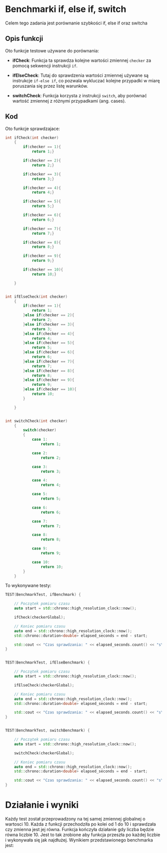 # Benchmarki if, else if, switch
Celem tego zadania jest porównanie szybkości if, else if oraz switcha

## Opis funkcji
Oto funkcje testowe używane do porównania:

- **ifCheck**: Funkcja ta sprawdza kolejne wartości zmiennej `checker` za pomocą sekwencji instrukcji `if`.
  
- **ifElseCheck**: Tutaj do sprawdzenia wartości zmiennej używane są instrukcje `if-else if`, co pozwala wykluczać kolejne przypadki w miarę poruszania się przez listę warunków.

- **switchCheck**: Funkcja korzysta z instrukcji `switch`, aby porównać wartość zmiennej z różnymi przypadkami (ang. cases).


## Kod
Oto funkcje sprawdzajace:
```cpp
int ifCheck(int checker)
	{
		if(checker == 1){
			return 1;}

		if(checker == 2){
			return 2;}

		if(checker == 3){
			return 3;}

		if(checker == 4){
			return 4;}

		if(checker == 5){
			return 5;}

		if(checker == 6){
			return 6;}

		if(checker == 7){
			return 7;}

		if(checker == 8){
			return 8;}

		if(checker == 9){
			return 9;}

		if(checker == 10){
			return 10;}

	}


int ifElseCheck(int checker)
	{
		if(checker == 1){
			return 1;
		}else if(checker == 2){
			return 2;
		}else if(checker == 3){
			return 3;
		}else if(checker == 4){
			return 4;
		}else if(checker == 5){
			return 5;
		}else if(checker == 6){
			return 6;
		}else if(checker == 7){
			return 7;
		}else if(checker == 8){
			return 8;
		}else if(checker == 9){
			return 9;
		}else if(checker == 10){
			return 10;
		}

	}


int switchCheck(int checker)
	{
		switch(checker)
		{
			case 1:
				return 1;

			case 2:
				return 2;

			case 3:
				return 3;

			case 4:
				return 4;

			case 5:
				return 5;

			case 6:
				return 6;

			case 7:
				return 7;

			case 8:
				return 8;

			case 9:
				return 9;

			case 10:
				return 10;
		}
	}

```

To wykonywane testy:
```cpp
TEST(BenchmarkTest, ifBenchmark) {

    // Początek pomiaru czasu
    auto start = std::chrono::high_resolution_clock::now();

    ifCheck(checkerGlobal);

    // Koniec pomiaru czasu
    auto end = std::chrono::high_resolution_clock::now();
    std::chrono::duration<double> elapsed_seconds = end - start;

    std::cout << "Czas sprawdzania: " << elapsed_seconds.count() << "s\n";
}


TEST(BenchmarkTest, ifElseBenchmark) {

    // Początek pomiaru czasu
    auto start = std::chrono::high_resolution_clock::now();

    ifElseCheck(checkerGlobal);

    // Koniec pomiaru czasu
    auto end = std::chrono::high_resolution_clock::now();
    std::chrono::duration<double> elapsed_seconds = end - start;

    std::cout << "Czas sprawdzania: " << elapsed_seconds.count() << "s\n";
}


TEST(BenchmarkTest, switchBenchmark) {

    // Początek pomiaru czasu
    auto start = std::chrono::high_resolution_clock::now();

    switchCheck(checkerGlobal);

    // Koniec pomiaru czasu
    auto end = std::chrono::high_resolution_clock::now();
    std::chrono::duration<double> elapsed_seconds = end - start;

    std::cout << "Czas sprawdzania: " << elapsed_seconds.count() << "s\n";
}
```

# Działanie i wyniki
Każdy test został przeprowadzony na tej samej zmiennej globalnej o wartosci 10. Każda z funkcji przechodziła po kolei od 1 do 10 i sprawdzała czy zmienna jest jej równa. Funkcja kończyła działanie gdy liczba będzie równa liczbie 10. Jest to tak zrobione aby funkcja przeszła po każdej liczbie i wykonywała się jak najdłużej. Wynikiem przedstawionego benchmarka jest: 
